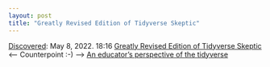 ```yaml
---
layout: post
title: "Greatly Revised Edition of Tidyverse Skeptic"
---
```

[Discovered](http://rolandtanglao.com/2020/07/29/p1-blogthis-checkvist-list-links-to-blog/): May 8, 2022. 18:16 [Greatly Revised Edition of Tidyverse Skeptic](https://matloff.wordpress.com/2022/04/02/greatly-revised-edition-of-tidyverse-skeptic/)  <-- Counterpoint :-) --> [An educator’s perspective of the tidyverse](https://escholarship.org/uc/item/7kk4d922)
